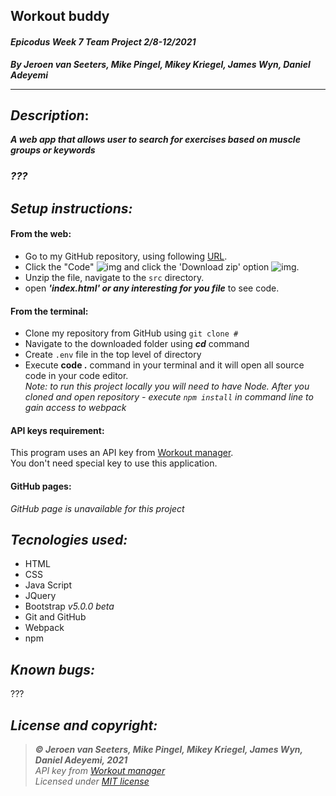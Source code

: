 ## Workout buddy
#### *Epicodus Week 7 Team Project  2/8-12/2021*
***By Jeroen van Seeters, Mike Pingel, Mikey Kriegel, James Wyn, Daniel Adeyemi***
___

## *Description*:    
***A web app that allows user to search for exercises based on muscle groups or keywords***
### *???*


## *Setup instructions:*
#### From the web:
* Go to my GitHub repository, using following [URL]().
* Click the "Code" ![img](src/img/code.png) and click the 'Download zip' option ![img](src/img/zip.png).
* Unzip the file, navigate to the `src` directory.
* open ***'index.html' or any interesting for you file*** to see code.
#### From the terminal: 
* Clone my repository from GitHub using `git clone #`
* Navigate to the downloaded folder using ***cd*** command
* Create `.env` file in the top level of directory
* Execute **code .** command in your terminal and it will open all source code in your code editor.    
*Note: to run this project locally you will need to have Node. After you cloned and open repository - execute `npm install` in command line to gain access to webpack*
#### API keys requirement:
This program uses an API key from [Workout manager](https://wger.de/en/software/api).   
You don't need special key to use this application.   

#### GitHub pages:
*GitHub page is unavailable for this project*

## *Tecnologies used:*
* HTML
* CSS
* Java Script
* JQuery
* Bootstrap *v5.0.0 beta*
* Git and GitHub
* Webpack
* npm

## *Known bugs:*
???

## *License and copyright:*

> ***© Jeroen van Seeters, Mike Pingel, Mikey Kriegel, James Wyn, Daniel Adeyemi, 2021***  
> *API key from [Workout manager](https://wger.de/en/software/api)*   
> *Licensed under [MIT license](https://mit-license.org/)*
